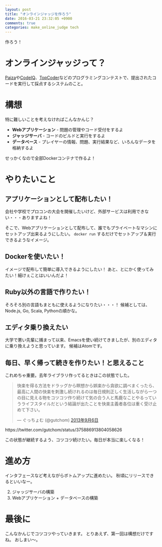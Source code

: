 ```yaml
---
layout: post
title: "オンラインジャッジを作ろう"
date: 2016-03-21 23:32:05 +0900
comments: true
categories: make_online_judge tech
---
```


作ろう！

# オンラインジャッジって？
[Paiza](https://paiza.jp/)や[CodeIQ](https://codeiq.jp/)、[TopCoder](http://jp.topcoder.com/)などのプログラミングコンテストで、提出されたコードを実行して採点するシステムのこと。

# 構想
特に難しいことを考えなければこんなかんじ？

+ **Webアプリケーション** - 問題の管理やコード受付をするよ
+ **ジャッジサーバ** - コードのビルドと実行をするよ
+ **データベース** - プレイヤーの情報、問題、実行結果など、いろんなデータを格納するよ

せっかくなので全部Dockerコンテナで作るよ！

# やりたいこと
## アプリケーションとして配布したい！
会社や学校でプロコンの大会を開催したいけど、外部サービスは利用できない・・・ありますよね！

そこで、Webアプリケーションとして配布して、誰でもプライベートなマシンにセットアップ出来るようにしたい。
`docker run` するだけでセットアップ＆実行できるようなイメージ。

## Dockerを使いたい！
イメージで配布して簡単に導入できるようにしたい！
あと、とにかく使ってみたい！細けぇことはいいんだよ！

## Ruby以外の言語で作りたい！
そろそろ別の言語もまともに使えるようになりたい・・・！
候補としては、Node.js, Go, Scala, Pythonの順かな。

## エディタ乗り換えたい
大学で悪い先輩に捕まって以来、Emacsを使い続けてきましたが、別のエディタに乗り換えようと思っています。
候補はAtomです。

## 毎日、早く帰って続きを作りたい！と思えること
これめちゃ重要。去年ライブラリ作ってるときはこの状態でした。

<blockquote class="twitter-tweet" data-lang="ja"><p lang="ja" dir="ltr">快楽を得る方法をドラッグから瞑想から娯楽から貪欲に調べまくったら、最高に人間の快楽を刺激し続けれるのは毎日規則正しく生活しながら一つの目に見える物をコツコツ作り続けて気の合う人と馬鹿なことやるっていうライフスタイルだという結論が出たことを快楽主義者各位は重く受け止めて下さい。</p>&mdash; ぐっちょむ (@gutchom) <a href="https://twitter.com/gutchom/status/375886913804058626">2013年9月6日</a></blockquote>
<script async src="//platform.twitter.com/widgets.js" charset="utf-8"></script>
https://twitter.com/gutchom/status/375886913804058626

この状態が継続するよう、コツコツ続けたい。毎日が本当に楽しくなる！


# 進め方
インタフェースなど考えながらボトムアップに進めたい。
秋頃にリリースできるといいなー。

2. ジャッジサーバの構築
3. Webアプリケーション + データベースの構築


# 最後に
こんなかんじでコツコツやっていきます。
とりあえず、第一回は構想だけですね。
おしまい〜。

